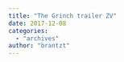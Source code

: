 ```yaml
---
title: "The Grinch trailer ZV"
date: 2017-12-08
categories: 
  - "archives"
author: "brantzt"
---
```




